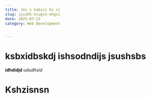 ```yaml
---
title: Jos s kabziz ks sj
slug: iyiuhh-kiugcn-ohgvi
date: 2025-07-23
category: Web Development


---
```

# **ksbxidbskdj** ishsodndijs jsushsbs

**idhdidjd** _ududhsid_ 

# Kshzisnsn
